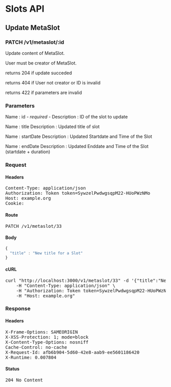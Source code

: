 # Slots API

## Update MetaSlot

### PATCH /v1/metaslot/:id

Update content of MetaSlot.

User must be creator of MetaSlot.

returns 204 if update succeded 

returns 404 if User not creator or ID is invalid

returns 422 if parameters are invalid

### Parameters

Name : id *- required -*
Description : ID of the slot to update

Name : title
Description : Updated title of slot

Name : startDate
Description : Updated Startdate and Time of the Slot

Name : endDate
Description : Updated Enddate and Time of the Slot (startdate + duration)

### Request

#### Headers

<pre>Content-Type: application/json
Authorization: Token token=SywzelPwdwgsqpM22-HUoPWzNMo
Host: example.org
Cookie: </pre>

#### Route

<pre>PATCH /v1/metaslot/33</pre>

#### Body
```javascript
{
  "title" : "New title for a Slot"
}
```


#### cURL

<pre class="request">curl &quot;http://localhost:3000/v1/metaslot/33&quot; -d &#39;{&quot;title&quot;:&quot;New title for a Slot&quot;}&#39; -X PATCH \
	-H &quot;Content-Type: application/json&quot; \
	-H &quot;Authorization: Token token=SywzelPwdwgsqpM22-HUoPWzNMo&quot; \
	-H &quot;Host: example.org&quot;</pre>

### Response

#### Headers

<pre>X-Frame-Options: SAMEORIGIN
X-XSS-Protection: 1; mode=block
X-Content-Type-Options: nosniff
Cache-Control: no-cache
X-Request-Id: afb6b904-5d60-42e8-aab9-ee5601186420
X-Runtime: 0.007804</pre>

#### Status

<pre>204 No Content</pre>

